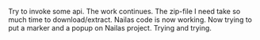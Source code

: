 Try to invoke some api. The work continues.
The zip-file I need take so much time to download/extract.
Nailas code is now working. Now trying to put a marker and a popup on Nailas project.
Trying and trying.
